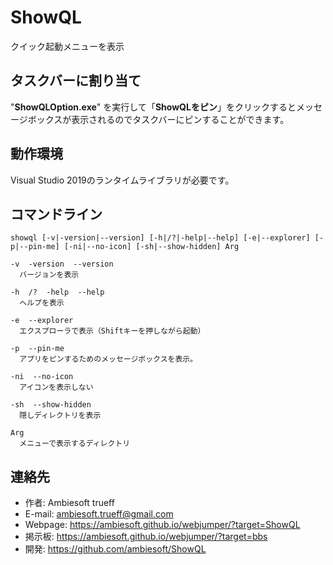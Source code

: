 # ShowQL
クイック起動メニューを表示

## タスクバーに割り当て
"**ShowQLOption.exe**" を実行して「**ShowQLをピン**」をクリックするとメッセージボックスが表示されるのでタスクバーにピンすることができます。

## 動作環境
Visual Studio 2019のランタイムライブラリが必要です。

## コマンドライン
```
showql [-v|-version|--version] [-h|/?|-help|--help] [-e|--explorer] [-p|--pin-me] [-ni|--no-icon] [-sh|--show-hidden] Arg

-v  -version  --version
  バージョンを表示

-h  /?  -help  --help
  ヘルプを表示

-e  --explorer
  エクスプローラで表示（Shiftキーを押しながら起動）

-p  --pin-me
  アプリをピンするためのメッセージボックスを表示。

-ni  --no-icon
  アイコンを表示しない

-sh  --show-hidden
  隠しディレクトリを表示

Arg
  メニューで表示するディレクトリ
```

## 連絡先
- 作者: Ambiesoft trueff
- E-mail: <ambiesoft.trueff@gmail.com>
- Webpage: <https://ambiesoft.github.io/webjumper/?target=ShowQL>
- 掲示板: <https://ambiesoft.github.io/webjumper/?target=bbs>
- 開発: <https://github.com/ambiesoft/ShowQL>